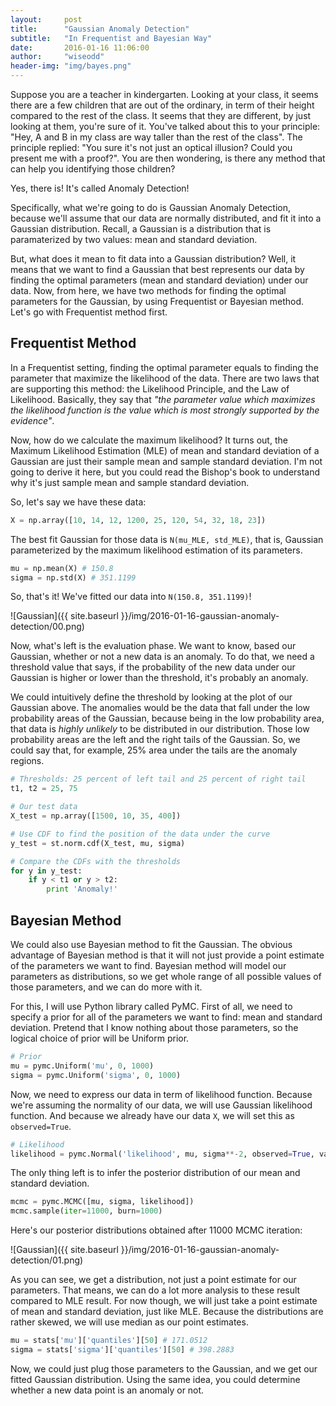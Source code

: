 ```yaml
---
layout:     post
title:      "Gaussian Anomaly Detection"
subtitle:   "In Frequentist and Bayesian Way"
date:       2016-01-16 11:06:00
author:     "wiseodd"
header-img: "img/bayes.png"
---
```


Suppose you are a teacher in kindergarten. Looking at your class, it seems there are a few children that are out of the ordinary, in term of their height compared to the rest of the class. It seems that they are different, by just looking at them, you're sure of it. You've talked about this to your principle: "Hey, A and B in my class are way taller than the rest of the class". The principle replied: "You sure it's not just an optical illusion? Could you present me with a proof?". You are then wondering, is there any method that can help you identifying those children? 

Yes, there is! It's called Anomaly Detection!

Specifically, what we're going to do is Gaussian Anomaly Detection, because we'll assume that our data are normally distributed, and fit it into a Gaussian distribution. Recall, a Gaussian is a distribution that is paramaterized by two values: mean and standard deviation.

But, what does it mean to fit data into a Gaussian distribution? Well, it means that we want to find a Gaussian that best represents our data by finding the optimal parameters (mean and standard deviation) under our data. Now, from here, we have two methods for finding the optimal parameters for the Gaussian, by using Frequentist or Bayesian method. Let's go with Frequentist method first.

<h2 class="section-header">Frequentist Method</h2>

In a Frequentist setting, finding the optimal parameter equals to finding the parameter that maximize the likelihood of the data. There are two laws that are supporting this method: the Likelihood Principle, and the Law of Likelihood. Basically, they say that _"the parameter value which maximizes the likelihood function is the value which is most strongly supported by the evidence"_.

Now, how do we calculate the maximum likelihood? It turns out, the Maximum Likelihood Estimation (MLE) of mean and standard deviation of a Gaussian are just their sample mean and sample standard deviation. I'm not going to derive it here, but you could read the Bishop's book to understand why it's just sample mean and sample standard deviation.

So, let's say we have these data:

``` python
X = np.array([10, 14, 12, 1200, 25, 120, 54, 32, 18, 23])
```

The best fit Gaussian for those data is `N(mu_MLE, std_MLE)`, that is, Gaussian parameterized by the maximum likelihood estimation of its parameters.

``` python
mu = np.mean(X) # 150.8
sigma = np.std(X) # 351.1199
```

So, that's it! We've fitted our data into `N(150.8, 351.1199)`!

![Gaussian]({{ site.baseurl }}/img/2016-01-16-gaussian-anomaly-detection/00.png)

Now, what's left is the evaluation phase. We want to know, based our Gaussian, whether or not a new data is an anomaly. To do that, we need a threshold value that says, if the probability of the new data under our Gaussian is higher or lower than the threshold, it's probably an anomaly. 

We could intuitively define the threshold by looking at the plot of our Gaussian above. The anomalies would be the data that fall under the low probability areas of the Gaussian, because being in the low probability area, that data is _highly unlikely_ to be distributed in our distribution. Those low probability areas are the left and the right tails of the Gaussian. So, we could say that, for example, 25% area under the tails are the anomaly regions.

``` python
# Thresholds: 25 percent of left tail and 25 percent of right tail
t1, t2 = 25, 75

# Our test data
X_test = np.array([1500, 10, 35, 400])

# Use CDF to find the position of the data under the curve
y_test = st.norm.cdf(X_test, mu, sigma)

# Compare the CDFs with the thresholds
for y in y_test:
    if y < t1 or y > t2:
        print 'Anomaly!'
```
<p></p>

<h2 class="section-header">Bayesian Method</h2>

We could also use Bayesian method to fit the Gaussian. The obvious advantage of Bayesian method is that it will not just provide a point estimate of the parameters we want to find. Bayesian method will model our parameters as distributions, so we get whole range of all possible values of those parameters, and we can do more with it.

For this, I will use Python library called PyMC. First of all, we need to specify a prior for all of the parameters we want to find: mean and standard deviation. Pretend that I know nothing about those parameters, so the logical choice of prior will be Uniform prior.

``` python
# Prior
mu = pymc.Uniform('mu', 0, 1000)
sigma = pymc.Uniform('sigma', 0, 1000)
```

Now, we need to express our data in term of likelihood function. Because we're assuming the normality of our data, we will use Gaussian likelihood function. And because we already have our data `X`, we will set this as `observed=True`.

``` python
# Likelihood
likelihood = pymc.Normal('likelihood', mu, sigma**-2, observed=True, value=X)
```

The only thing left is to infer the posterior distribution of our mean and standard deviation.

``` python
mcmc = pymc.MCMC([mu, sigma, likelihood])
mcmc.sample(iter=11000, burn=1000)
```

Here's our posterior distributions obtained after 11000 MCMC iteration:

![Gaussian]({{ site.baseurl }}/img/2016-01-16-gaussian-anomaly-detection/01.png)

As you can see, we get a distribution, not just a point estimate for our parameters. That means, we can do a lot more analysis to these result compared to MLE result. For now though, we will just take a point estimate of mean and standard deviation, just like MLE. Because the distributions are rather skewed, we will use median as our point estimates.

``` python
mu = stats['mu']['quantiles'][50] # 171.0512
sigma = stats['sigma']['quantiles'][50] # 398.2883
```

Now, we could just plug those parameters to the Gaussian, and we get our fitted Gaussian distribution. Using the same idea, you could determine whether a new data point is an anomaly or not.